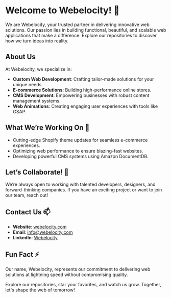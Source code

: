 # Welcome to Webelocity! 👋

We are Webelocity, your trusted partner in delivering innovative web solutions. Our passion lies in building functional, beautiful, and scalable web applications that make a difference. Explore our repositories to discover how we turn ideas into reality.

## About Us

At Webelocity, we specialize in:
- **Custom Web Development**: Crafting tailor-made solutions for your unique needs.
- **E-commerce Solutions**: Building high-performance online stores.
- **CMS Development**: Empowering businesses with robust content management systems.
- **Web Animations**: Creating engaging user experiences with tools like GSAP.

## What We’re Working On 🔭

- Cutting-edge Shopify theme updates for seamless e-commerce experiences.
- Optimizing web performance to ensure blazing-fast websites.
- Developing powerful CMS systems using Amazon DocumentDB.

## Let’s Collaborate! 👯

We’re always open to working with talented developers, designers, and forward-thinking companies. If you have an exciting project or want to join our team, reach out!

## Contact Us 📫

- **Website**: [webelocity.com](https://webelocity.io)
- **Email**: info@webelocity.com
- **LinkedIn**: [Webelocity](https://www.linkedin.com/company/webelocityio/)

## Fun Fact ⚡

Our name, Webelocity, represents our commitment to delivering web solutions at lightning speed without compromising quality.

Explore our repositories, star your favorites, and watch us grow. Together, let's shape the web of tomorrow!


